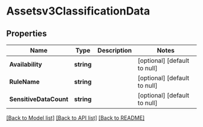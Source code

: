 # Assetsv3ClassificationData

## Properties
Name | Type | Description | Notes
------------ | ------------- | ------------- | -------------
**Availability** | **string** |  | [optional] [default to null]
**RuleName** | **string** |  | [optional] [default to null]
**SensitiveDataCount** | **string** |  | [optional] [default to null]

[[Back to Model list]](../README.md#documentation-for-models) [[Back to API list]](../README.md#documentation-for-api-endpoints) [[Back to README]](../README.md)

